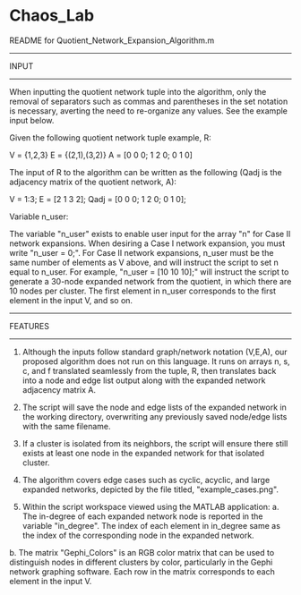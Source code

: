 # Chaos_Lab

README for Quotient_Network_Expansion_Algorithm.m

***************
INPUT
***************

When inputting the quotient network tuple into the algorithm, only the removal of separators such as commas and parentheses in the set notation is necessary, averting the need to re-organize any values. See the example input below.

Given the following quotient network tuple example, R:

V = {1,2,3}
E = {(2,1),(3,2)}
A = [0 0 0; 1 2 0; 0 1 0]

The input of R to the algorithm can be written as the following (Qadj is the adjacency matrix of the quotient network, A):

V = 1:3;
E = [2 1 3 2];
Qadj = [0 0 0; 1 2 0; 0 1 0];

Variable n_user:

The variable "n_user" exists to enable user input for the array "n" for Case II network expansions. When desiring a Case I network expansion, you must write "n_user = 0;". For Case II network expansions, n_user must be the same number of elements as V above, and will instruct the script to set n equal to n_user. For example, "n_user = [10 10 10];" will instruct the script to generate a 30-node expanded network from the quotient, in which there are 10 nodes per cluster. The first element in n_user corresponds to the first element in the input V, and so on.

***************
FEATURES
***************

1. Although the inputs follow standard graph/network notation (V,E,A), our proposed algorithm does not run on this language. It runs on arrays n, s, c, and f translated seamlessly from the tuple, R, then translates back into a node and edge list output along with the expanded network adjacency matrix A.

2. The script will save the node and edge lists of the expanded network in the working directory, overwriting any previously saved node/edge lists with the same filename.

3. If a cluster is isolated from its neighbors, the script will ensure there still exists at least one node in the expanded network for that isolated cluster.

4. The algorithm covers edge cases such as cyclic, acyclic, and large expanded networks, depicted by the file titled, "example_cases.png".

5. Within the script workspace viewed using the MATLAB application:
  a. The in-degree of each expanded network node is reported in the variable "in_degree". The index of each element in in_degree same as the index of the corresponding node in the expanded network.

  b. The matrix "Gephi_Colors" is an RGB color matrix that can be used to distinguish nodes in different clusters by color, particularly in the Gephi network graphing software. Each row in the matrix corresponds to each element in the input V.
